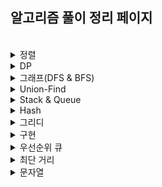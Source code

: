 ## 알고리즘 풀이 정리 페이지


</br>

<details>
  <summary>정렬</summary>

| No.   | Title                                             | Site | Level | Review                          |
| ----- | ------------------------------------------------- | ---- | ----- | ------------------------------- |
| 8979  | [올림픽](https://www.acmicpc.net/problem/8979)    | 백준 | 🥈 S5  | [📝](./sliver/8979_올림픽.md)    |
| 10431 | [줄세우기](https://www.acmicpc.net/problem/10431) | 백준 | 🥈 S5  | [📝](./sliver/10431_줄세우기.md) |

</details>

<details>
  <summary>DP</summary>

| No.   | Title                                               | Site | Level | Review                         |
| ----- | --------------------------------------------------- | ---- | ----- | ------------------------------ |
| 9655  | [돌 게임](https://www.acmicpc.net/problem/9655)     | 백준 | 🥈 S5  | [📝](./dp/11726_2xn타일링.md)   |
| 2839  | [설탕 배달](https://www.acmicpc.net/problem/2839)   | 백준 | 🥈 S4  | [📝](./dp/2839_설탕배달.md)     |
| 1463  | [1로 만들기](https://www.acmicpc.net/problem/1463)  | 백준 | 🥈 S3  | [📝](./dp/1463_1로%20만들기.md) |
| 11726 | [2xn 타일링](https://www.acmicpc.net/problem/11726) | 백준 | 🥈 S3  | [📝](./dp/11726_2xn타일링.md)   |

</details>

<details>
  <summary>그래프(DFS & BFS)</summary>

| No.   | Title                                                            | Site | Level | Review                                                | Solution  |
| ----- | ---------------------------------------------------------------- | ---- | ----- | ----------------------------------------------------- | --------- |
| 11724 | [연결요소의 개수](https://www.acmicpc.net/problem/11724)         | 백준 | 🥈 S4  | [📝](./sliver/11724_연결요소의개수.md)                 | DFS       |
| 10451 | [순열 사이클](https://www.acmicpc.net/problem/10451)             | 백준 | 🥈 S3  | [📝](./sliver/10451_순열사이클.md)                     | DFS       |
| 1260  | [DFS와 BFS](https://www.acmicpc.net/problem/1260)                | 백준 | 🥈 S2  | [📝](./sliver/1260_DFS와BFS.md)                        | DFS & BFS |
| 1389  | [케빈 베이컨의 6단계 법칙](https://www.acmicpc.net/problem/1389) | 백준 | 🥈 S1  | [📝](./sliver/1389_케빈베이컨의6단계법칙.md)           | BFS       |
| 1697  | [숨바꼭질](https://www.acmicpc.net/problem/1697)                 | 백준 | 🥈 S1  | [📝](./sliver/1697_숨바꼭질.md)                        | BFS       |
| 2178  | [미로 탐색](https://www.acmicpc.net/problem/2178)                | 백준 | 🥈 S1  | [📝](./sliver/2178_미로탐색.md)                        | BFS       |
| 2667  | [단지번호붙이기](https://www.acmicpc.net/problem/2667)           | 백준 | 🥈 S1  | [📝](./sliver/2667_단지번호붙이기.md)                  | DFS       |
| 13023 | [ABCDE](https://www.acmicpc.net/problem/13023)                   | 백준 | 🥇 G5  | [📝](./gold/13023_ABCDE.md)                            | 백트래킹  |
| 1759  | [암호 만들기](https://www.acmicpc.net/problem/1759)              | 백준 | 🥇 G5  | [📝](./gold/1759_암호%20만들기/README.md)              | 백트래킹  |
| 13549 | [숨바꼭질3](https://www.acmicpc.net/problem/13549)               | 백준 | 🥇 G5  | [📝](./gold/13549_숨바꼭질3.md)                        | BFS       |
| 9205  | [맥주 마시면서 걸어가기](https://www.acmicpc.net/problem/9205)   | 백준 | 🥇 G5  | [📝](./gold/9205_맥주%20마시면서%20걸어가기/README.md) | BFS       |
| 1068  | [트리](https://www.acmicpc.net/problem/1068)                     | 백준 | 🥇 G5  | [📝](./gold/1068_트리_dfs.md)                          | DFS       |
| 1707  | [이분 그래프](https://www.acmicpc.net/problem/1707)              | 백준 | 🥇 G4  | [📝](./gold/1707_이분그래프_bfs.md)                    | BFS       |
| 1707  | [이분 그래프](https://www.acmicpc.net/problem/1707)              | 백준 | 🥇 G4  | [📝](./gold/1707_이분그래프_dfs.md)                    | DFS       |
| 9109  | [DSLR](https://www.acmicpc.net/problem/9109)                     | 백준 | 🥇 G4  | [📝](./gold/9019.DSLR.md)                              | BFS       |
| 5427  | [불](https://www.acmicpc.net/problem/5427)                       | 백준 | 🥇 G4  | [📝](./gold/5427_불.md)                                | BFS       |
| 2573  | [빙산](https://www.acmicpc.net/problem/2573)                     | 백준 | 🥇 G4  | [📝](./gold/2573_빙산.md)                              | BFS       |
| 2636  | [치즈](https://www.acmicpc.net/problem/2636)                     | 백준 | 🥇 G4  | [📝](./gold/2636_치즈.md)                              | BFS       |
| 3055  | [탈출](https://www.acmicpc.net/problem/3055)                     | 백준 | 🥇 G4  | [📝](./gold/3055_탈출.md)                              | BFS       |
| 1043  | [거짓말](https://www.acmicpc.net/problem/1043)                   | 백준 | 🥇 G4  | [📝](./gold/1043_거짓말.md)                            | DFS       |
| 2206  | [벽 부수고 이동하기](https://www.acmicpc.net/problem/2206)       | 백준 | 🥇 G3  | [📝](./gold/2206_벽부수고이동하기.md)                  | BFS       |
| 4179  | [불!](https://www.acmicpc.net/problem/4179)                      | 백준 | 🥇 G3  | [📝](./gold/4179_불!.md)                               | BFS       |
</details>


<details>
  <summary>Union-Find</summary>

| No.  | Title                                                 | Site | Level | Review                           |
| ---- | ----------------------------------------------------- | ---- | ----- | -------------------------------- |
| 1717 | [집합의 표현](https://www.acmicpc.net/problem/1717)   | 백준 | 🥇 G5  | [📝](./gold/1717_집합의표현.md)   |
| 4195 | [친구 네트워크](https://www.acmicpc.net/problem/4195) | 백준 | 🥇 G2  | [📝](./gold/4195_친구네트워크.md) |

</details>

<details>
  <summary>Stack & Queue</summary>

| No.   | Title                                                    | Site | Level | Review                                | Solution |
| ----- | -------------------------------------------------------- | ---- | ----- | ------------------------------------- | -------- |
| 12605 | [단어순서 뒤집기](https://www.acmicpc.net/problem/12605) | 백준 | 🥉 B2  | [📝](./bronze/12605_단어순서뒤집기.md) | Stack    |
| 10773 | [제로](https://www.acmicpc.net/problem/10773)            | 백준 | 🥈 S4  | [📝](./sliver/10773_제로.md)           | Stack    |
| 10845 | [큐](https://www.acmicpc.net/problem/10845)              | 백준 | 🥈 S4  | [📝](./sliver/10845_큐.md)             | Queue    |
| 9012  | [괄호](https://www.acmicpc.net/problem/9012)             | 백준 | 🥈 S4  | [📝](./sliver/9012_괄호.md)            | Stack    |
| 28278 | [스택 2](https://www.acmicpc.net/problem/28278)          | 백준 | 🥈 S4  | [📝](./sliver/28278_스택2.md)          | Stack    |
| 1966  | [프린터 큐](https://www.acmicpc.net/problem/1966)        | 백준 | 🥈 S3  | [📝](./sliver/1966_프린터큐.md)        | Deque    |
| 1406  | [에디터](https://www.acmicpc.net/problem/1406)           | 백준 | 🥈 S2  | [📝](./sliver/1406_에디터.md)          | Stack    |

</details>

<details>
  <summary>Hash</summary>

| No.   | Title                                         | Site | Level | Review                      |
| ----- | --------------------------------------------- | ---- | ----- | --------------------------- |
| 11723 | [집합](https://www.acmicpc.net/problem/11723) | 백준 | 🥈 S3  | [📝](./sliver/11723_집합.md) |

</details>

<details>
  <summary>그리디</summary>

| No.  | Title                                                 | Site | Level | Review                             |
| ---- | ----------------------------------------------------- | ---- | ----- | ---------------------------------- |
| 1541 | [잃어버린 괄호](https://www.acmicpc.net/problem/1541) | 백준 | 🥈 S2  | [📝](./sliver/1541_잃어버린괄호.md) |
| 1931 | [회의실 배정](https://www.acmicpc.net/problem/1931)   | 백준 | 🥇 G5  | [📝](./gold/1931_회의실배정.md)     |

</details>

<details>
  <summary>구현</summary>

| No.   | Title                                                     | Site | Level | Review                                        |
| ----- | --------------------------------------------------------- | ---- | ----- | --------------------------------------------- |
| 15964 | [이상한 기호](https://www.acmicpc.net/problem/15964)      | 백준 | 🥉 B5  | [📝](./bronze/15964_이상한기호.md)             |
| 15953 | [상금 헌터](https://www.acmicpc.net/problem/15953)        | 백준 | 🥉 B5  | [📝](./bronze/15953_상금헌터.md)               |
| 2747  | [피보나치 수](https://www.acmicpc.net/problem/2747)       | 백준 | 🥉 B2  | [📝](./bronze/2747_피보나치수.md)              |
| 10539 | [수빈이와 수열](https://www.acmicpc.net/problem/10539)    | 백준 | 🥉 B2  | [📝](./bronze/10539_수빈이와수열.md)           |
| 15969 | [행복](https://www.acmicpc.net/problem/15969)             | 백준 | 🥉 B2  | [📝](./bronze/15969_행복.md)                   |
| 1924  | [2007년](https://www.acmicpc.net/problem/1924)            | 백준 | 🥉 B1  | [📝](./bronze/1924_2007년.md)                  |
| 1032  | [명령 프롬프트](https://www.acmicpc.net/problem/1032)     | 백준 | 🥉 B1  | [📝](./bronze/1032_명령프롬프트.md)            |
| 2331  | [반복수열](https://www.acmicpc.net/problem/2331)          | 백준 | 🥈 S4  | [📝](./sliver/2331_반복수열.md)                |
| 1475  | [방 번호](https://www.acmicpc.net/problem/1475)           | 백준 | 🥈 S5  | [📝](./sliver/1475_방%20번호.md)               |
| 4659  | [비밀번호 발음하기](https://www.acmicpc.net/problem/4659) | 백준 | 🥈 S5  | [📝](./sliver/4659_비밀번호발음하기/README.md) |
| 14503 | [로봇 청소기](https://www.acmicpc.net/problem/14503)      | 백준 | 🥇 G5  | [📝](./gold/14503_로봇%20청소기/README.md)     |
| 3190  | [뱀](https://www.acmicpc.net/problem/3190)                | 백준 | 🥇 G4  | [📝](./gold/3190_뱀.md)                        |
| 17144 | [미세먼지 안녕!](https://www.acmicpc.net/problem/17144)   | 백준 | 🥇 G4  | [📝](./gold/17144_미세먼지%20안녕!/README.md)  |
| 15685 | [드래곤 커브](https://www.acmicpc.net/problem/15685)      | 백준 | 🥇 G3  | [📝](./gold/15685_드래곤%20커브/README.md)     |

</details>

<details>
  <summary>우선순위 큐</summary>

| No.  | Title                                                   | Site | Level | Review                             |
| ---- | ------------------------------------------------------- | ---- | ----- | ---------------------------------- |
| 1655 | [가운데를 말해요](https://www.acmicpc.net/problem/1655) | 백준 | 🥇 G2  | [📝](./gold/1655_가운데를말해요.md) |

</details>


<details>
  <summary>최단 거리</summary>

| No.  | Title                                                    | Site | Level | Review                             | Solution      |
| ---- | -------------------------------------------------------- | ---- | ----- | ---------------------------------- | ------------- |
| 1504 | [특정한 최단 경로](https://www.acmicpc.net/problem/1504) | 백준 | 🥇 G4  | [📝](./gold/1504_특정한최단경로.md) | 플로이드 워셜 |

</details>

<details>
  <summary>문자열</summary>

[ 문자열 리드미 📝](./bronze/문자열.md)

</details>

